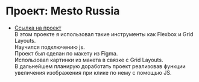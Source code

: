 # Проект: Mesto Russia
 
 * [Ссылка на проект](https://renatibragimov1987.github.io/mesto/index.html)  
 В этом проекте я использовал такие инструменты как Flexbox и Grid Layouts.  
 Научился подключению js.  
 Проект был сделан по макету из Figma.  
 Использовал картинки из макета в связке с Grid Layouts.  
 В дальнейшем планирую доработать проект реализовав функции увеличения изображения при клике по нему с помощью JS.  